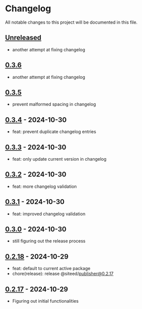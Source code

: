 # Changelog

All notable changes to this project will be documented in this file.

## [Unreleased]

- another attempt at fixing changelog

## [0.3.6]
- another attempt at fixing changelog

## [0.3.5]

- prevent malformed spacing in changelog

## [0.3.4] - 2024-10-30
- feat: prevent duplicate changelog entries

## [0.3.3] - 2024-10-30

- feat: only update current version in changelog

## [0.3.2] - 2024-10-30

- feat: more changelog validation


## [0.3.1] - 2024-10-30

- feat: improved changelog validation


## [0.3.0] - 2024-10-30

- still figuring out the release process


## [0.2.18] - 2024-10-29

- feat: default to current active package
- chore(release): release @siteed/publisher@0.2.17


## [0.2.17] - 2024-10-29

- Figuring out initial functionalities

[unreleased]: https://github.com/deeeed/universe/compare/@siteed/publisher@@siteed/publisher@0.3.6...HEAD
[0.3.6]: https://github.com/deeeed/universe/compare/@siteed/publisher@@siteed/publisher@0.3.5...@siteed/publisher@@siteed/publisher@0.3.6
[0.3.5]: https://github.com/deeeed/universe/compare/@siteed/publisher@@siteed/publisher@0.3.4...@siteed/publisher@@siteed/publisher@0.3.5
[0.3.4]: https://github.com/deeeed/universe/compare/@siteed/publisher@@siteed/publisher@0.3.3...@siteed/publisher@@siteed/publisher@0.3.4
[0.3.3]: https://github.com/deeeed/universe/compare/@siteed/publisher@@siteed/publisher@0.3.2...@siteed/publisher@@siteed/publisher@0.3.3
[0.3.2]: https://github.com/deeeed/universe/compare/@siteed/publisher@@siteed/publisher@0.3.2...@siteed/publisher@@siteed/publisher@0.3.2
[0.3.2]: https://github.com/deeeed/universe/compare/@siteed/publisher@@siteed/publisher@0.3.1...@siteed/publisher@@siteed/publisher@0.3.2
[0.3.1]: https://github.com/deeeed/universe/compare/@siteed/publisher@@siteed/publisher@0.3.0...@siteed/publisher@@siteed/publisher@0.3.1
[0.3.0]: https://github.com/deeeed/universe/compare/@siteed/publisher@@siteed/publisher@0.2.18...@siteed/publisher@@siteed/publisher@0.3.0
[0.2.18]: https://github.com/deeeed/universe/compare/@siteed/publisher@@siteed/publisher@0.2.17...@siteed/publisher@@siteed/publisher@0.2.18
[0.2.17]: https://github.com/deeeed/universe/compare/@siteed/publisher@@siteed/publisher@0.3.1...@siteed/publisher@@siteed/publisher@0.2.17
